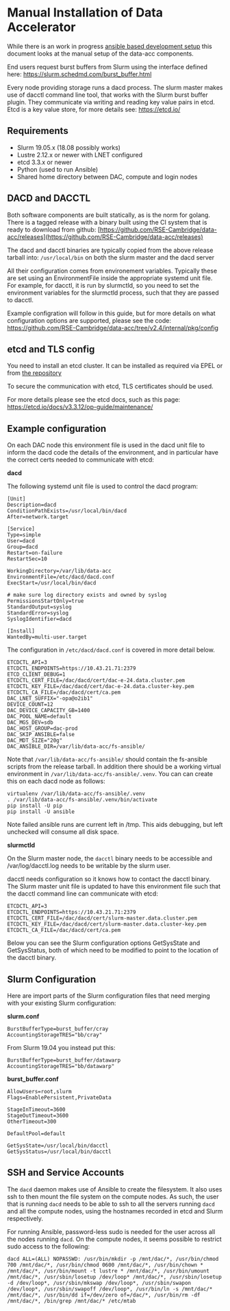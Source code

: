# Manual Installation of Data Accelerator

While there is an work in progress
[ansible based development setup](https://github.com/RSE-Cambridge/data-acc/blob/master/dac-ansible)
this document looks at the manual setup of the data-acc
components.

End users request burst buffers from Slurm using the interface defined here:
https://slurm.schedmd.com/burst_buffer.html

Every node providing storage runs a dacd process. The slurm master makes use of
dacctl command line tool, that works with the Slurm burst buffer plugin.
They communicate via writing and reading key value pairs in etcd.
Etcd is a key value store, for more details see: https://etcd.io/

## Requirements

* Slurm 19.05.x (18.08 possibly works)
* Lustre 2.12.x or newer with LNET configured
* etcd 3.3.x or newer
* Python (used to run Ansible)
* Shared home directory between DAC, compute and login nodes

## DACD and DACCTL

Both software components are built statically, as is the norm for golang.
There is a tagged release with a binary built using the CI system that is
ready to download from github:
[https://github.com/RSE-Cambridge/data-acc/releases](https://github.com/RSE-Cambridge/data-acc/releases)

The dacd and dacctl binaries are typically copied from the above release tarball into:
`/usr/local/bin` on both the slurm master and the dacd server

All their configuration comes from environement variables.
Typically these are set using an EnvironmentFile inside the appropriate systemd unit file.
For example, for dacctl, it is run by slurmctld, so you need to set the environment variables
for the slurmctld process, such that they are passed to dacctl.

Example configration will follow in this guide, but for more details on what
configuration options are supported, please see the code:
https://github.com/RSE-Cambridge/data-acc/tree/v2.4/internal/pkg/config

## etcd and TLS config

You need to install an etcd cluster.
It can be installed as required via EPEL or from
[the repository](https://www.github.com/coreos/etcd)

To secure the communication with etcd, TLS certificates should be used.

For more details please see the etcd docs, such as this page:
https://etcd.io/docs/v3.3.12/op-guide/maintenance/

## Example configuration

On each DAC node this environment file is used in the dacd unit file
to inform the dacd code the details of the environment, and in particular
have the correct certs needed to communicate with etcd:

**dacd**

The following systemd unit file is used to control the dacd program:

```
[Unit]
Description=dacd
ConditionPathExists=/usr/local/bin/dacd
After=network.target

[Service]
Type=simple
User=dacd
Group=dacd
Restart=on-failure
RestartSec=10

WorkingDirectory=/var/lib/data-acc
EnvironmentFile=/etc/dacd/dacd.conf
ExecStart=/usr/local/bin/dacd

# make sure log directory exists and owned by syslog
PermissionsStartOnly=true
StandardOutput=syslog
StandardError=syslog
SyslogIdentifier=dacd

[Install]
WantedBy=multi-user.target
```

The configuration in `/etc/dacd/dacd.conf` is covered in more detail below.

```
ETCDCTL_API=3
ETCDCTL_ENDPOINTS=https://10.43.21.71:2379
ETCD_CLIENT_DEBUG=1
ETCDCTL_CERT_FILE=/dac/dacd/cert/dac-e-24.data.cluster.pem
ETCDCTL_KEY_FILE=/dac/dacd/cert/dac-e-24.data.cluster-key.pem
ETCDCTL_CA_FILE=/dac/dacd/cert/ca.pem
DAC_LNET_SUFFIX="-opa@o2ib1"
DEVICE_COUNT=12
DAC_DEVICE_CAPACITY_GB=1400
DAC_POOL_NAME=default
DAC_MGS_DEV=sdb
DAC_HOST_GROUP=dac-prod
DAC_SKIP_ANSIBLE=false
DAC_MDT_SIZE="20g"
DAC_ANSIBLE_DIR=/var/lib/data-acc/fs-ansible/
```

Note that `/var/lib/data-acc/fs-ansible/` should contain the fs-ansible
scripts from the release tarball.
In addition there should be a working virtual environment in
`/var/lib/data-acc/fs-ansible/.venv`.
You can can create this on each dacd node as follows:

```
virtualenv /var/lib/data-acc/fs-ansible/.venv
. /var/lib/data-acc/fs-ansible/.venv/bin/activate
pip install -U pip
pip install -U ansible
```

Note failed ansible runs are current left in /tmp.
This aids debugging, but left unchecked will consume all disk space.

**slurmctld**

On the Slurm master node, the `dacctl` binary needs to be accessible and
/var/log/dacctl.log needs to be writable by the slurm user.

dacctl needs configuration so it knows how to contact the dacctl binary.
The Slurm master unit file is updated to have this environment file
such that the dacctl command line can communicate with etcd:

```
ETCDCTL_API=3
ETCDCTL_ENDPOINTS=https://10.43.21.71:2379
ETCDCTL_CERT_FILE=/dac/dacd/cert/slurm-master.data.cluster.pem
ETCDCTL_KEY_FILE=/dac/dacd/cert/slurm-master.data.cluster-key.pem
ETCDCTL_CA_FILE=/dac/dacd/cert/ca.pem
```

Below you can see the Slurm configuration options GetSysState and GetSysStatus,
both of which need to be modified to point to the location of the dacctl binary.

## Slurm Configuration

Here are import parts of the Slurm configuration files
that need merging with your existing Slurm configuration:

**slurm.conf**

```
BurstBufferType=burst_buffer/cray
AccountingStorageTRES="bb/cray"
```

From Slurm 19.04 you instead put this:

```
BurstBufferType=burst_buffer/datawarp
AccountingStorageTRES="bb/datawarp"
```

**burst_buffer.conf**

```
AllowUsers=root,slurm
Flags=EnablePersistent,PrivateData
 
StageInTimeout=3600
StageOutTimeout=3600
OtherTimeout=300
 
DefaultPool=default
 
GetSysState=/usr/local/bin/dacctl
GetSysStatus=/usr/local/bin/dacctl
```

## SSH and Service Accounts

The `dacd` daemon makes use of Ansible to create the filesystem. It also
uses ssh to then mount the file system on the compute nodes.
As such, the user that is running `dacd` needs to be able to ssh to all
the servers running `dacd` and all the compute nodes, using the hostnames
recorded in etcd and Slurm respectively.

For running Ansible, password-less sudo is needed for the user across
all the nodes running `dacd`.
On the compute nodes, it seems possible to restrict sudo access to the
following:
```
dacd ALL=(ALL) NOPASSWD: /usr/bin/mkdir -p /mnt/dac/*, /usr/bin/chmod 700 /mnt/dac/*, /usr/bin/chmod 0600 /mnt/dac/*, /usr/bin/chown * /mnt/dac/*, /usr/bin/mount -t lustre * /mnt/dac/*, /usr/bin/umount /mnt/dac/*, /usr/sbin/losetup /dev/loop* /mnt/dac/*, /usr/sbin/losetup -d /dev/loop*, /usr/sbin/mkswap /dev/loop*, /usr/sbin/swapon /dev/loop*, /usr/sbin/swapoff /dev/loop*, /usr/bin/ln -s /mnt/dac/* /mnt/dac/*, /usr/bin/dd if=/dev/zero of=/dac/*, /usr/bin/rm -df /mnt/dac/*, /bin/grep /mnt/dac/* /etc/mtab
```
